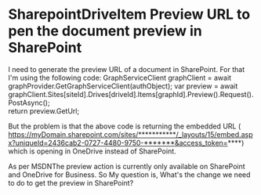 
# SharepointDriveItem Preview URL to pen the document preview in SharePoint

I need to generate the preview URL of a document in SharePoint. For that I'm using the following code:
GraphServiceClient graphClient = await graphProvider.GetGraphServiceClient(authObject);
var preview = await graphClient.Sites[siteId].Drives[driveId].Items[graphId].Preview().Request().PostAsync();            
return preview.GetUrl;

But the problem is that the above code is returning the embedded URL ( https://myDomain.sharepoint.com/sites/***********/_layouts/15/embed.aspx?uniqueId=2436cab2-0727-4480-9750-*******&access_token=****) which is opening in OneDrive instead of SharePoint.

As per MSDNThe preview action is currently only available on SharePoint and OneDrive for Business. So My question is, What's the change we need to do to get the preview in SharePoint?

        